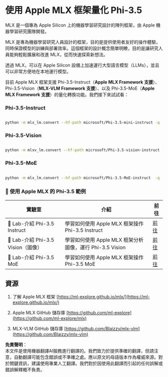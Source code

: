 # **使用 Apple MLX 框架量化 Phi-3.5**

MLX 是一個專為 Apple Silicon 上的機器學習研究設計的陣列框架，由 Apple 機器學習研究團隊開發。

MLX 是專為機器學習研究人員設計的框架，目的是提供使用者友好的操作體驗，同時保證模型的訓練與部署效率。這個框架的設計概念簡單明瞭，目的是讓研究人員能夠輕鬆擴展和改進 MLX，從而快速探索新想法。

透過 MLX，可以在 Apple Silicon 設備上加速運行大型語言模型（LLMs），並且可以非常方便地在本地運行模型。

目前 Apple MLX 框架支援 Phi-3.5-Instruct（**Apple MLX Framework 支援**）、Phi-3.5-Vision（**MLX-VLM Framework 支援**）、以及 Phi-3.5-MoE（**Apple MLX Framework 支援**）的量化轉換功能。我們接下來試試看：

### **Phi-3.5-Instruct**

```bash

python -m mlx_lm.convert --hf-path microsoft/Phi-3.5-mini-instruct -q

```

### **Phi-3.5-Vision**

```bash

python -m mlxv_lm.convert --hf-path microsoft/Phi-3.5-vision-instruct -q

```

### **Phi-3.5-MoE**

```bash

python -m mlx_lm.convert --hf-path microsoft/Phi-3.5-MoE-instruct  -q

```

### **🤖 使用 Apple MLX 的 Phi-3.5 範例**

| 實驗室    | 介紹 | 前往 |
| -------- | ------- |  ------- |
| 🚀 Lab-介紹 Phi-3.5 Instruct  | 學習如何使用 Apple MLX 框架操作 Phi-3.5 Instruct   |  [前往](../../../../../code/09.UpdateSamples/Aug/mlx-phi35-instruct.ipynb)    |
| 🚀 Lab-介紹 Phi-3.5 Vision（圖像） | 學習如何使用 Apple MLX 框架分析圖像，運行 Phi-3.5 Vision     |  [前往](../../../../../code/09.UpdateSamples/Aug/mlx-phi35-vision.ipynb)    |
| 🚀 Lab-介紹 Phi-3.5 MoE   | 學習如何使用 Apple MLX 框架操作 Phi-3.5 MoE  |  [前往](../../../../../code/09.UpdateSamples/Aug/mlx-phi35-moe.ipynb)    |

## **資源**

1. 了解 Apple MLX 框架 [https://ml-explore.github.io/mlx/](https://ml-explore.github.io/mlx/)

2. Apple MLX GitHub 儲存庫 [https://github.com/ml-explore](https://github.com/ml-explore/mlx)

3. MLX-VLM GitHub 儲存庫 [https://github.com/Blaizzy/mlx-vlm](https://github.com/Blaizzy/mlx-vlm)

**免責聲明**：  
本文件是使用機器翻譯AI服務進行翻譯的。我們致力於提供準確的翻譯，但請注意，自動翻譯可能包含錯誤或不準確之處。應以原文的母語版本作為權威來源。對於關鍵資訊，建議使用專業人工翻譯。我們對於因使用此翻譯而引起的任何誤解或錯誤解釋概不負責。